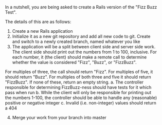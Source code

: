 In a nutshell, you are being asked to create a Rails version of the "Fizz Buzz Test". 

The details of this are as follows:
1. Create a new Rails application 
2. Initialize it as a new git repository and add all new code to git. Create and switch to a newly created branch, named whatever you like
3. The application will be a split between client side and server side work. The client side should print out the numbers from 1 to 100, inclusive.
For each number, it (the client) should make a remote call to determine whether the value is considered "Fizz", "Buzz", or "FizzBuzz". 

For multiples of three, the call should return "Fizz".
For multiples of five, it should return "Buzz".
For multiples of both three and five it should return "FizzBuzz".
If none of these, return an empty string.
a. The controller responsible for determining FizzBuzz-ness should have tests for it which pass when run
b. While the client will only be responsible for printing out the numbers 1-100, the controller should be able to handle any (reasonable) positive or negative integer
c. Invalid (i.e. non-integer) values should return a 404

4. Merge your work from your branch into master
